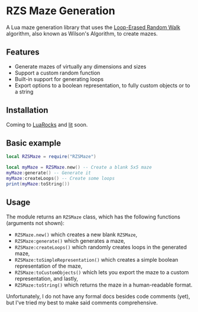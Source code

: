 # RZS Maze Generation

A Lua maze generation library that uses the [Loop-Erased Random Walk](https://bl.ocks.org/mbostock/11357811) algorithm,
also known as Wilson's Algorithm, to create mazes.


## Features

* Generate mazes of virtually any dimensions and sizes
* Support a custom random function
* Built-in support for generating loops
* Export options to a boolean representation, to fully custom objects or to a string


## Installation

Coming to [LuaRocks](https://luarocks.org) and [lit](https://github.com/luvit/lit) soon.


## Basic example

```lua
local RZSMaze = require("RZSMaze")

local myMaze = RZSMaze.new() -- Create a blank 5x5 maze
myMaze:generate() -- Generate it
myMaze:createLoops() -- Create some loops
print(myMaze:toString())
```


## Usage

The module returns an `RZSMaze` class, which has the following functions (arguments not shown):
* `RZSMaze.new()` which creates a new blank `RZSMaze`,
* `RZSMaze:generate()` which generates a maze,
* `RZSMaze:createLoops()` which randomly creates loops in the generated maze,
* `RZSMaze:toSimpleRepresentation()` which creates a simple boolean representation of the maze,
* `RZSMaze:toCustomObjects()` which lets you export the maze to a custom representation, and lastly,
* `RZSMaze:toString()` which returns the maze in a human-readable format.

Unfortunately, I do not have any formal docs besides code comments (yet), but I've tried my best to make said comments comprehensive.